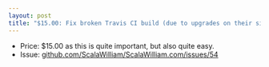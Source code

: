 ```yaml
---
layout: post
title: "$15.00: Fix broken Travis CI build (due to upgrades on their side)"
---
```


- Price: $15.00 as this is quite important, but also quite easy.
- Issue: [github.com/ScalaWilliam/ScalaWilliam.com/issues/54](https://github.com/ScalaWilliam/ScalaWilliam.com/issues/54)
